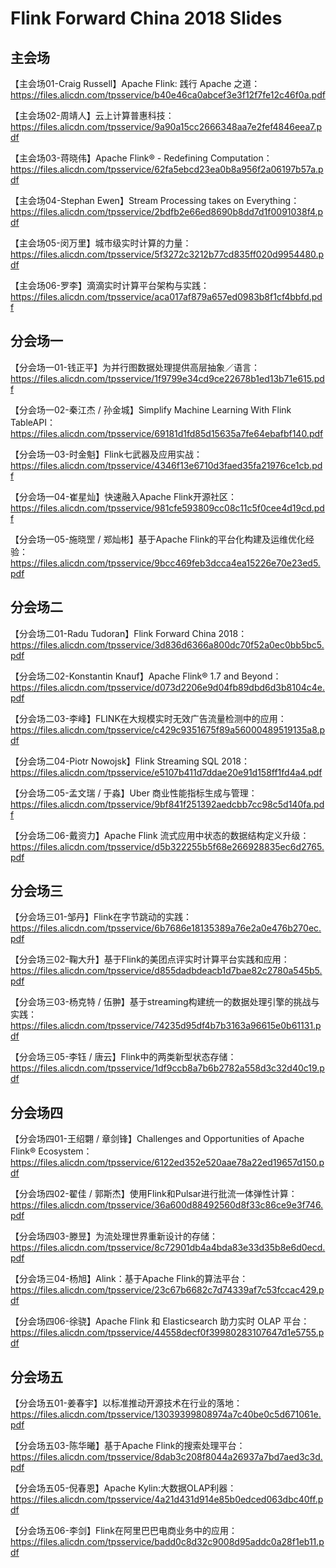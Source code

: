 # Flink Forward China 2018 Slides
## 主会场
【主会场01-Craig Russell】Apache Flink: 践行 Apache 之道：https://files.alicdn.com/tpsservice/b40e46ca0abcef3e3f12f7fe12c46f0a.pdf

【主会场02-周靖人】云上计算普惠科技：https://files.alicdn.com/tpsservice/9a90a15cc2666348aa7e2fef4846eea7.pdf

【主会场03-蒋晓伟】Apache Flink® - Redefining Computation：https://files.alicdn.com/tpsservice/62fa5ebcd23ea0b8a956f2a06197b57a.pdf

【主会场04-Stephan Ewen】Stream Processing takes on Everything：https://files.alicdn.com/tpsservice/2bdfb2e66ed8690b8dd7d1f0091038f4.pdf

【主会场05-闵万里】城市级实时计算的力量：https://files.alicdn.com/tpsservice/5f3272c3212b77cd835ff020d9954480.pdf

【主会场06-罗李】滴滴实时计算平台架构与实践：https://files.alicdn.com/tpsservice/aca017af879a657ed0983b8f1cf4bbfd.pdf

## 分会场一
【分会场一01-钱正平】为并行图数据处理提供高层抽象／语言：https://files.alicdn.com/tpsservice/1f9799e34cd9ce22678b1ed13b71e615.pdf

【分会场一02-秦江杰 / 孙金城】Simplify Machine Learning With Flink TableAPI：https://files.alicdn.com/tpsservice/69181d1fd85d15635a7fe64ebafbf140.pdf

【分会场一03-时金魁】Flink七武器及应用实战：https://files.alicdn.com/tpsservice/4346f13e6710d3faed35fa21976ce1cb.pdf

【分会场一04-崔星灿】快速融入Apache Flink开源社区：https://files.alicdn.com/tpsservice/981cfe593809cc08c11c5f0cee4d19cd.pdf

【分会场一05-施晓罡 / 郑灿彬】基于Apache Flink的平台化构建及运维优化经验：https://files.alicdn.com/tpsservice/9bcc469feb3dcca4ea15226e70e23ed5.pdf

## 分会场二

【分会场二01-Radu Tudoran】Flink Forward China 2018：https://files.alicdn.com/tpsservice/3d836d6366a800dc70f52a0ec0bb5bc5.pdf

【分会场二02-Konstantin Knauf】Apache Flink® 1.7 and Beyond： https://files.alicdn.com/tpsservice/d073d2206e9d04fb89dbd6d3b8104c4e.pdf

【分会场二03-李峰】FLINK在大规模实时无效广告流量检测中的应用：https://files.alicdn.com/tpsservice/c429c9351675f89a56000489519135a8.pdf

【分会场二04-Piotr Nowojsk】Flink Streaming SQL 2018：https://files.alicdn.com/tpsservice/e5107b411d7ddae20e91d158ff1fd4a4.pdf

【分会场二05-孟文瑞 / 于淼】Uber 商业性能指标生成与管理：https://files.alicdn.com/tpsservice/9bf841f251392aedcbb7cc98c5d140fa.pdf

【分会场二06-戴资力】Apache Flink 流式应用中状态的数据结构定义升级：https://files.alicdn.com/tpsservice/d5b322255b5f68e266928835ec6d2765.pdf

## 分会场三

【分会场三01-邹丹】Flink在字节跳动的实践：https://files.alicdn.com/tpsservice/6b7686e18135389a76e2a0e476b270ec.pdf

【分会场三02-鞠⼤升】基于Flink的美团点评实时计算平台实践和应⽤：https://files.alicdn.com/tpsservice/d855dadbdeacb1d7bae82c2780a545b5.pdf

【分会场三03-杨克特 / 伍翀】基于streaming构建统一的数据处理引擎的挑战与实践：https://files.alicdn.com/tpsservice/74235d95df4b7b3163a96615e0b61131.pdf

【分会场三05-李钰 / 唐云】Flink中的两类新型状态存储：https://files.alicdn.com/tpsservice/1df9ccb8a7b6b2782a558d3c32d40c19.pdf

## 分会场四

【分会场四01-王绍翾 / 章剑锋】Challenges and Opportunities of Apache Flink® Ecosystem：https://files.alicdn.com/tpsservice/6122ed352e520aae78a22ed19657d150.pdf

【分会场四02-翟佳 / 郭斯杰】使⽤Flink和Pulsar进⾏批流⼀体弹性计算：https://files.alicdn.com/tpsservice/36a600d88492560d8f33c86ce9e3f746.pdf

【分会场四03-滕昱】为流处理世界重新设计的存储：https://files.alicdn.com/tpsservice/8c72901db4a4bda83e33d35b8e6d0ecd.pdf

【分会场三04-杨旭】Alink：基于Apache Flink的算法平台：https://files.alicdn.com/tpsservice/23c67b6682c7d74339af7c53fccac429.pdf

【分会场四06-徐骁】Apache Flink 和 Elasticsearch 助⼒实时 OLAP 平台：https://files.alicdn.com/tpsservice/44558decf0f39980283107647d1e5755.pdf

## 分会场五

【分会场五01-姜春宇】以标准推动开源技术在行业的落地：https://files.alicdn.com/tpsservice/13039399808974a7c40be0c5d671061e.pdf

【分会场五03-陈华曦】基于Apache Flink的搜索处理平台：https://files.alicdn.com/tpsservice/8dab3c208f8044a26937a7bd7aed3c3d.pdf

【分会场五05-倪春恩】Apache Kylin:大数据OLAP利器：https://files.alicdn.com/tpsservice/4a21d431d914e85b0edced063dbc40ff.pdf

【分会场五06-李剑】Flink在阿里巴巴电商业务中的应用：https://files.alicdn.com/tpsservice/badd0c8d32c9008d95addc0a28f1eb11.pdf






















